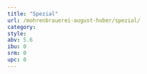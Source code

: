 ```yaml
---
title: "Spezial"
url: /mohrenbrauerei-august-huber/spezial/
category: 
style: 
abv: 5.6
ibu: 0
srm: 0
upc: 0
---
```


